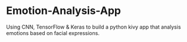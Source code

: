 # Emotion-Analysis-App
Using CNN, TensorFlow &amp; Keras to build a python kivy app that analysis emotions based on facial expressions. 
